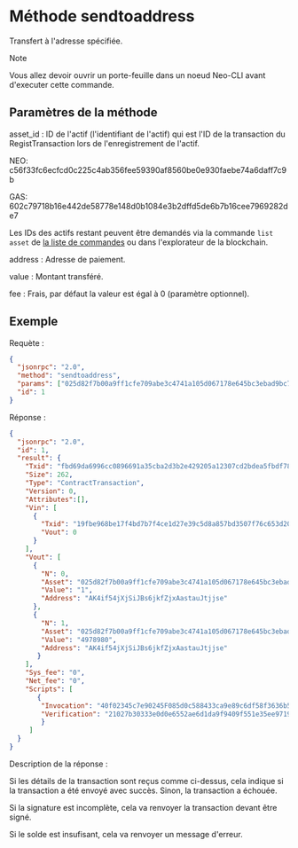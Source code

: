 # Méthode sendtoaddress

Transfert à l'adresse spécifiée.

> [!Note]
> Vous allez devoir ouvrir un porte-feuille dans un noeud Neo-CLI avant d'executer cette commande.

## Paramètres de la méthode

asset_id : ID de l'actif (l'identifiant de l'actif) qui est l'ID de la transaction du RegistTransaction lors de l'enregistrement de l'actif.

NEO: c56f33fc6ecfcd0c225c4ab356fee59390af8560be0e930faebe74a6daff7c9b

GAS: 602c79718b16e442de58778e148d0b1084e3b2dffd5de6b7b16cee7969282de7

Les IDs des actifs restant peuvent être demandés via la commande `list asset` de [la liste de commandes](../cli.md) ou dans l'explorateur de la blockchain.

address : Adresse de paiement.

value : Montant transféré.

fee : Frais, par défaut la valeur est égal à 0 (paramètre optionnel).

## Exemple

Requète :

```json
{
  "jsonrpc": "2.0",
  "method": "sendtoaddress",
  "params": ["025d82f7b00a9ff1cfe709abe3c4741a105d067178e645bc3ebad9bc79af47d4", "AK4if54jXjSiJBs6jkfZjxAastauJtjjse", 1],
  "id": 1
}
```

Réponse :

```json
{
  "jsonrpc": "2.0",
  "id": 1,
  "result": {
    "Txid": "fbd69da6996cc0896691a35cba2d3b2e429205a12307cd2bdea5fbdf78dc9925",
    "Size": 262,
    "Type": "ContractTransaction",
    "Version": 0,
    "Attributes":[],
    "Vin": [
      { 
        "Txid": "19fbe968be17f4bd7b7f4ce1d27e39c5d8a857bd3507f76c653d204e1e9f8e63",
        "Vout": 0
      }
    ],
    "Vout": [
      {
        "N": 0,
        "Asset": "025d82f7b00a9ff1cfe709abe3c4741a105d067178e645bc3ebad9bc79af47d4",
        "Value": "1",
        "Address": "AK4if54jXjSiJBs6jkfZjxAastauJtjjse"
      },
      {
        "N": 1,
        "Asset": "025d82f7b00a9ff1cfe709abe3c4741a105d067178e645bc3ebad9bc79af47d4",
        "Value": "4978980",
        "Address": "AK4if54jXjSiJBs6jkfZjxAastauJtjjse"
       }
    ],
    "Sys_fee": "0",
    "Net_fee": "0",
    "Scripts": [
       {
        "Invocation": "40f02345c7e90245F085d0c588433ca9e89c6df58f3636b5240288aab5f081b1c67c3cad5946890de9001fcfe8d8b748b647b116891e6f1fb2393cc2f1aba45a81",
        "Verification": "21027b30333e0d0e6552ae6d1da9f9409f551e35ee9719305e945dc4dcba998456caac"
        }
     ]
  }
}
```

Description de la réponse :

Si les détails de la transaction sont reçus comme ci-dessus, cela indique si la transaction a été envoyé avec succès. Sinon, la transaction a échouée.

Si la signature est incomplète, cela va renvoyer la transaction devant être signé.

Si le solde est insufisant, cela va renvoyer un message d'erreur.